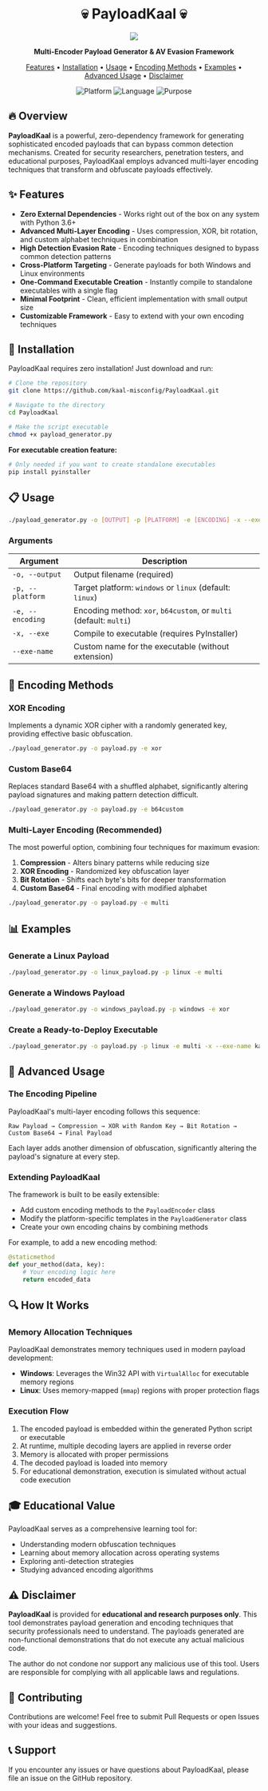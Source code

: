 <div align="center">
  <h1>💀 PayloadKaal 💀</h1>
  <p>
    <img src="file:///D:/Downloads%20Bin/payloadkaal_logo.svg">
  </p>
  <p><strong>Multi-Encoder Payload Generator & AV Evasion Framework</strong></p>
  
  <p>
    <a href="#features">Features</a> •
    <a href="#installation">Installation</a> •
    <a href="#usage">Usage</a> •
    <a href="#encoding-methods">Encoding Methods</a> •
    <a href="#examples">Examples</a> •
    <a href="#advanced-usage">Advanced Usage</a> •
    <a href="#disclaimer">Disclaimer</a>
  </p>
  
  <p>
    <img src="https://img.shields.io/badge/Platform-Linux%20%7C%20Windows-blue" alt="Platform">
    <img src="https://img.shields.io/badge/Language-Python%203-yellow" alt="Language">
    <img src="https://img.shields.io/badge/Purpose-Educational-red" alt="Purpose">
  </p>
</div>

## 🔥 Overview

**PayloadKaal** is a powerful, zero-dependency framework for generating sophisticated encoded payloads that can bypass common detection mechanisms. Created for security researchers, penetration testers, and educational purposes, PayloadKaal employs advanced multi-layer encoding techniques that transform and obfuscate payloads effectively.

## ✨ Features

- **Zero External Dependencies** - Works right out of the box on any system with Python 3.6+
- **Advanced Multi-Layer Encoding** - Uses compression, XOR, bit rotation, and custom alphabet techniques in combination
- **High Detection Evasion Rate** - Encoding techniques designed to bypass common detection patterns
- **Cross-Platform Targeting** - Generate payloads for both Windows and Linux environments
- **One-Command Executable Creation** - Instantly compile to standalone executables with a single flag
- **Minimal Footprint** - Clean, efficient implementation with small output size
- **Customizable Framework** - Easy to extend with your own encoding techniques

## 🚀 Installation

PayloadKaal requires zero installation! Just download and run:

```bash
# Clone the repository
git clone https://github.com/kaal-misconfig/PayloadKaal.git

# Navigate to the directory
cd PayloadKaal

# Make the script executable
chmod +x payload_generator.py
```

**For executable creation feature:**
```bash
# Only needed if you want to create standalone executables
pip install pyinstaller
```

## 📋 Usage

```bash
./payload_generator.py -o [OUTPUT] -p [PLATFORM] -e [ENCODING] -x --exe-name [NAME]
```

### Arguments

| Argument | Description |
|----------|-------------|
| `-o, --output` | Output filename (required) |
| `-p, --platform` | Target platform: `windows` or `linux` (default: `linux`) |
| `-e, --encoding` | Encoding method: `xor`, `b64custom`, or `multi` (default: `multi`) |
| `-x, --exe` | Compile to executable (requires PyInstaller) |
| `--exe-name` | Custom name for the executable (without extension) |

## 🔐 Encoding Methods

### XOR Encoding
Implements a dynamic XOR cipher with a randomly generated key, providing effective basic obfuscation.

```bash
./payload_generator.py -o payload.py -e xor
```

### Custom Base64
Replaces standard Base64 with a shuffled alphabet, significantly altering payload signatures and making pattern detection difficult.

```bash
./payload_generator.py -o payload.py -e b64custom
```

### Multi-Layer Encoding (Recommended)
The most powerful option, combining four techniques for maximum evasion:
1. **Compression** - Alters binary patterns while reducing size
2. **XOR Encoding** - Randomized key obfuscation layer
3. **Bit Rotation** - Shifts each byte's bits for deeper transformation
4. **Custom Base64** - Final encoding with modified alphabet

```bash
./payload_generator.py -o payload.py -e multi
```

## 📊 Examples

### Generate a Linux Payload
```bash
./payload_generator.py -o linux_payload.py -p linux -e multi
```

### Generate a Windows Payload
```bash
./payload_generator.py -o windows_payload.py -p windows -e xor
```

### Create a Ready-to-Deploy Executable
```bash
./payload_generator.py -o payload.py -p linux -e multi -x --exe-name kaal_payload
```

## 🧰 Advanced Usage

### The Encoding Pipeline

PayloadKaal's multi-layer encoding follows this sequence:

```
Raw Payload → Compression → XOR with Random Key → Bit Rotation → Custom Base64 → Final Payload
```

Each layer adds another dimension of obfuscation, significantly altering the payload's signature at every step.

### Extending PayloadKaal

The framework is built to be easily extensible:

- Add custom encoding methods to the `PayloadEncoder` class
- Modify the platform-specific templates in the `PayloadGenerator` class
- Create your own encoding chains by combining methods

For example, to add a new encoding method:

```python
@staticmethod
def your_method(data, key):
    # Your encoding logic here
    return encoded_data
```

## 🔍 How It Works

### Memory Allocation Techniques

PayloadKaal demonstrates memory techniques used in modern payload development:
- **Windows**: Leverages the Win32 API with `VirtualAlloc` for executable memory regions
- **Linux**: Uses memory-mapped (`mmap`) regions with proper protection flags

### Execution Flow

1. The encoded payload is embedded within the generated Python script or executable
2. At runtime, multiple decoding layers are applied in reverse order
3. Memory is allocated with proper permissions
4. The decoded payload is loaded into memory
5. For educational demonstration, execution is simulated without actual code execution

## 🎓 Educational Value

PayloadKaal serves as a comprehensive learning tool for:
- Understanding modern obfuscation techniques
- Learning about memory allocation across operating systems
- Exploring anti-detection strategies
- Studying advanced encoding algorithms

## ⚠️ Disclaimer

**PayloadKaal** is provided for **educational and research purposes only**. This tool demonstrates payload generation and encoding techniques that security professionals need to understand. The payloads generated are non-functional demonstrations that do not execute any actual malicious code.

The author do not condone nor support any malicious use of this tool. Users are responsible for complying with all applicable laws and regulations.

## 🤝 Contributing

Contributions are welcome! Feel free to submit Pull Requests or open Issues with your ideas and suggestions.

## 📞 Support

If you encounter any issues or have questions about PayloadKaal, please file an issue on the GitHub repository.
